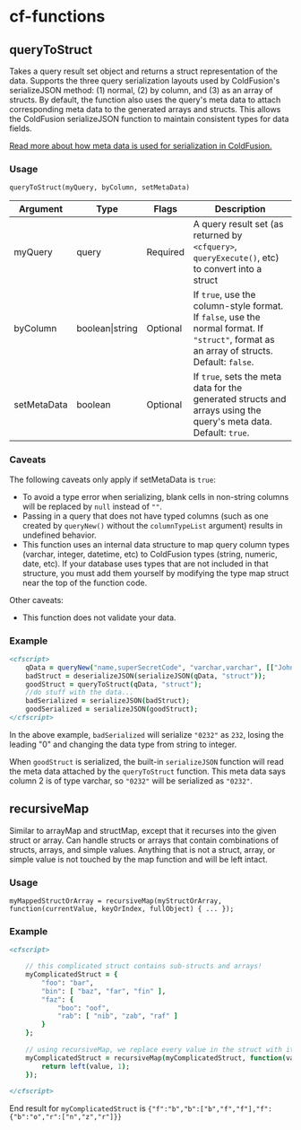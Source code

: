 # cf-functions

## queryToStruct
Takes a query result set object and returns a struct representation of the data. Supports the three query serialization layouts used by ColdFusion's serializeJSON method: (1) normal, (2) by column, and (3) as an array of structs. By default, the function also uses the query's meta data to attach corresponding meta data to the generated arrays and structs. This allows the ColdFusion serializeJSON function to maintain consistent types for data fields.

[Read more about how meta data is used for serialization in ColdFusion.](https://helpx.adobe.com/coldfusion/cfml-reference/coldfusion-functions/functions-s/serializejson.html\#structserialization)

### Usage
`queryToStruct(myQuery, byColumn, setMetaData)`

| Argument | Type | Flags | Description |
| --- | --- | --- | --- |
| myQuery | query | Required | A query result set (as returned by `<cfquery>`, `queryExecute()`, etc) to convert into a struct |
| byColumn | boolean&#124;string | Optional | If `true`, use the column-style format. If `false`, use the normal format. If `"struct"`, format as an array of structs. Default: `false`. |
| setMetaData | boolean | Optional | If `true`, sets the meta data for the generated structs and arrays using the query's meta data. Default: `true`. |

### Caveats
The following caveats only apply if setMetaData is `true`:
- To avoid a type error when serializing, blank cells in non-string columns will be replaced by `null` instead of `""`.
- Passing in a query that does not have typed columns (such as one created by `queryNew()` without the `columnTypeList` argument) results in undefined behavior.
- This function uses an internal data structure to map query column types (varchar, integer, datetime, etc) to ColdFusion types (string, numeric, date, etc). If your database uses types that are not included in that structure, you must add them yourself by modifying the type map struct near the top of the function code.

Other caveats:
- This function does not validate your data.

### Example
```coldfusion
<cfscript>
	qData = queryNew("name,superSecretCode", "varchar,varchar", [["John D", "2E7D"], ["Susie Q", "0232"]]);
	badStruct = deserializeJSON(serializeJSON(qData, "struct"));
	goodStruct = queryToStruct(qData, "struct");
	//do stuff with the data...
	badSerialized = serializeJSON(badStruct);
	goodSerialized = serializeJSON(goodStruct);
</cfscript>
```
In the above example, `badSerialized` will serialize `"0232"` as `232`, losing the leading "0" and changing the data type from string to integer.

When `goodStruct` is serialized, the built-in `serializeJSON` function will read the meta data attached by the `queryToStruct` function. This meta data says column 2 is of type varchar, so `"0232"` will be serialized as `"0232"`.

## recursiveMap
Similar to arrayMap and structMap, except that it recurses into the given struct or array. Can handle structs or arrays that contain combinations of structs, arrays, and simple values. Anything that is not a struct, array, or simple value is not touched by the map function and will be left intact.

### Usage
`myMappedStructOrArray = recursiveMap(myStructOrArray, function(currentValue, keyOrIndex, fullObject) { ... });`

### Example
```coldfusion
<cfscript>

	// this complicated struct contains sub-structs and arrays!
	myComplicatedStruct = {
		"foo": "bar",
		"bin": [ "baz", "far", "fin" ],
		"faz": {
			"boo": "oof",
			"rab": [ "nib", "zab", "raf" ]
		}
	};
	
	// using recursiveMap, we replace every value in the struct with its first letter
	myComplicatedStruct = recursiveMap(myComplicatedStruct, function(value, index, full) {
		return left(value, 1);
	});
	
</cfscript>
```
End result for `myComplicatedStruct` is `{"f":"b","b":["b","f","f"],"f":{"b":"o","r":["n","z","r"]}}`
